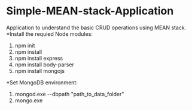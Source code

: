 # Simple-MEAN-stack-Application
Application to understand the basic CRUD operations using MEAN stack. 
*Install the requied Node modules:
1) npm init
2) npm install
3) npm install express
4) npm install body-parser
5) npm install mongojs

*Set MongoDB environment:
1) mongod.exe --dbpath "path_to_data_folder"
2) mongo.exe
 
